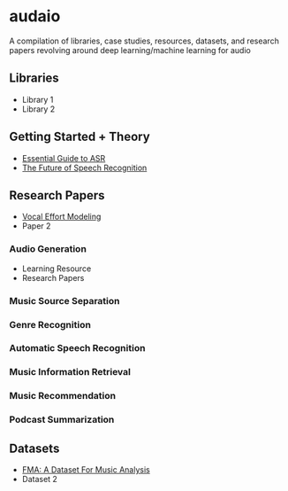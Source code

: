 # audaio
A compilation of libraries, case studies, resources, datasets, and research papers revolving around deep learning/machine learning for audio

## Libraries
- Library 1
- Library 2

## Getting Started + Theory
- [Essential Guide to ASR](https://developer.nvidia.com/blog/essential-guide-to-automatic-speech-recognition-technology/)
- [The Future of Speech Recognition](https://thegradient.pub/the-future-of-speech-recognition/)

## Research Papers
- [Vocal Effort Modeling](https://machinelearning.apple.com/research/vocal-effort-modeling)
- Paper 2
### Audio Generation
* Learning Resource
* Research Papers
### Music Source Separation
### Genre Recognition
### Automatic Speech Recognition
### Music Information Retrieval
### Music Recommendation
### Podcast Summarization

## Datasets
- [FMA: A Dataset For Music Analysis](https://github.com/mdeff/fma)
- Dataset 2
